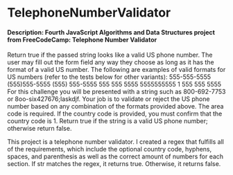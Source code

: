 # TelephoneNumberValidator
#### Description: Fourth JavaScript Algorithms and Data Structures project from FreeCodeCamp: Telephone Number Validator
Return true if the passed string looks like a valid US phone number.
The user may fill out the form field any way they choose as long as it has the format of a valid US number. The following are examples of valid formats for US numbers (refer to the tests below for other variants):
    555-555-5555
    (555)555-5555
    (555) 555-5555
    555 555 5555
    5555555555
    1 555 555 5555
For this challenge you will be presented with a string such as 800-692-7753 or 8oo-six427676;laskdjf. Your job is to validate or reject the US phone number based on any combination of the formats provided above. The area code is required. If the country code is provided, you must confirm that the country code is 1. Return true if the string is a valid US phone number; otherwise return false.

This project is a telephone number validator. I created a regex that fulfills all of the requirements, which include the optional country code, hyphens, spaces, and parenthesis as well as the correct amount of numbers for each section. If str matches the regex, it returns true. Otherwise, it returns false.
